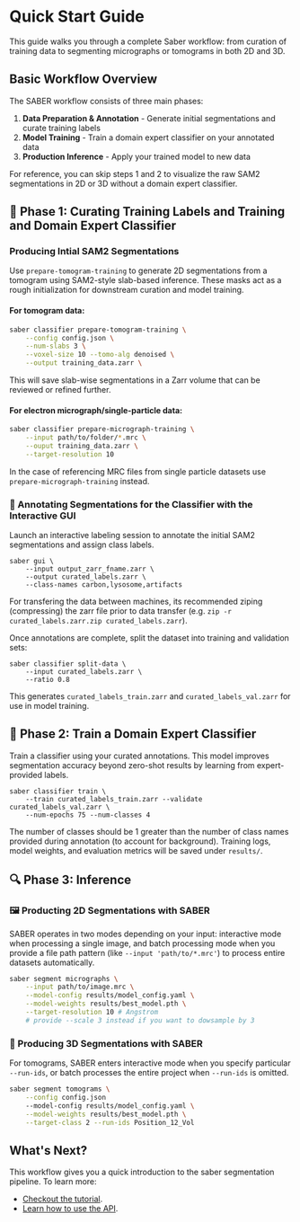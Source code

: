 # Quick Start Guide

This guide walks you through a complete Saber workflow: from curation of training data to segmenting micrographs or tomograms in both 2D and 3D.

## Basic Workflow Overview

The SABER workflow consists of three main phases:

1. **Data Preparation & Annotation** - Generate initial segmentations and curate training labels
2. **Model Training** - Train a domain expert classifier on your annotated data
3. **Production Inference** - Apply your trained model to new data

For reference, you can skip steps 1 and 2 to visualize the raw SAM2 segmentations in 2D or 3D without a domain expert classifier. 

## 🧩 Phase 1: Curating Training Labels and Training and Domain Expert Classifier 

### Producing Intial SAM2 Segmentations
Use `prepare-tomogram-training` to generate 2D segmentations from a tomogram using SAM2-style slab-based inference. These masks act as a rough initialization for downstream curation and model training.

#### For tomogram data:
```bash
saber classifier prepare-tomogram-training \
    --config config.json \
    --num-slabs 3 \
    --voxel-size 10 --tomo-alg denoised \
    --output training_data.zarr \
```
This will save slab-wise segmentations in a Zarr volume that can be reviewed or refined further.

#### For electron micrograph/single-particle data:
```bash
saber classifier prepare-micrograph-training \
    --input path/to/folder/*.mrc \
    --ouput training_data.zarr \
    --target-resolution 10 
```

In the case of referencing MRC files from single particle datasets use `prepare-micrograph-training` instead. 

### 🎨 Annotating Segmentations for the Classifier with the Interactive GUI

Launch an interactive labeling session to annotate the initial SAM2 segmentations and assign class labels.
```
saber gui \
    --input output_zarr_fname.zarr \
    --output curated_labels.zarr \
    --class-names carbon,lysosome,artifacts
```

For transfering the data between machines, its recommended ziping (compressing) the zarr file prior to data transfer (e.g. `zip -r curated_labels.zarr.zip curated_labels.zarr`).

Once annotations are complete, split the dataset into training and validation sets:

```
saber classifier split-data \
    --input curated_labels.zarr \
    --ratio 0.8
```
This generates `curated_labels_train.zarr` and `curated_labels_val.zarr` for use in model training.

## 🧠 Phase 2: Train a Domain Expert Classifier

Train a classifier using your curated annotations. This model improves segmentation accuracy beyond zero-shot results by learning from expert-provided labels.
```
saber classifier train \
    --train curated_labels_train.zarr --validate curated_labels_val.zarr \
    --num-epochs 75 --num-classes 4 
```
The number of classes should be 1 greater than the number of class names provided during annotation (to account for background).
Training logs, model weights, and evaluation metrics will be saved under `results/`.

## 🔍 Phase 3: Inference

### 🖼️ Producting 2D Segmentations with SABER

SABER operates in two modes depending on your input: interactive mode when processing a single image, and batch processing mode when you provide a file path pattern (like `--input 'path/to/*.mrc'`) to process entire datasets automatically.

```bash
saber segment micrographs \
    --input path/to/image.mrc \
    --model-config results/model_config.yaml \
    --model-weights results/best_model.pth \
    --target-resolution 10 # Angstrom 
    # provide --scale 3 instead if you want to dowsample by 3
```

### 🧊 Producing 3D Segmentations with SABER 

For tomograms, SABER enters interactive mode when you specify particular `--run-ids`, or batch processes the entire project when `--run-ids` is omitted.

```bash
saber segment tomograms \
    --config config.json
    --model-config results/model_config.yaml \
    --model-weights results/best_model.pth \
    --target-class 2 --run-ids Position_12_Vol
```

## What's Next?
This workflow gives you a quick introduction to the saber segmentation pipeline. To learn more:

* [Checkout the tutorial](../tutorials/introduction.md).
* [Learn how to use the API](../api/overview.md). 